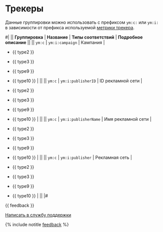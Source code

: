 # Трекеры

Данные группировки можно использовать с префиксом `ym:c:` или `ym:i:` в зависимости от префикса используемой [метрики трекера](../../metrics/mcmetr.md).

#|
|| **Группировка** | **Название** | **Типы соответствий** | **Подробное описание** ||
|| `ym:c` \| `ym:i:campaign` | Кампания |

- {{ type2 }}
- {{ type3 }}
- {{ type9 }}
- {{ type10 }}
 | ||
|| `ym:c` \| `ym:i:publisherID` | ID рекламной сети |

- {{ type2 }}
- {{ type3 }}
- {{ type9 }}
- {{ type10 }} | ||
|| `ym:c` \| `ym:i:publisherName` | Имя рекламной сети |

- {{ type2 }}
- {{ type3 }}
- {{ type9 }}
- {{ type10 }} | ||
|| `ym:c` \| `ym:i:publisher` | Рекламная сеть |

- {{ type2 }}
- {{ type3 }}
- {{ type9 }}
- {{ type10 }} | ||
|#

{{ feedback }}

<a href="../../../../troubleshooting/feedback-new.html">
  <span class="button">Написать в службу поддержки</span>
</a>

{% include notitle [feedback](../../../../_includes/feedback-button.md) %}
